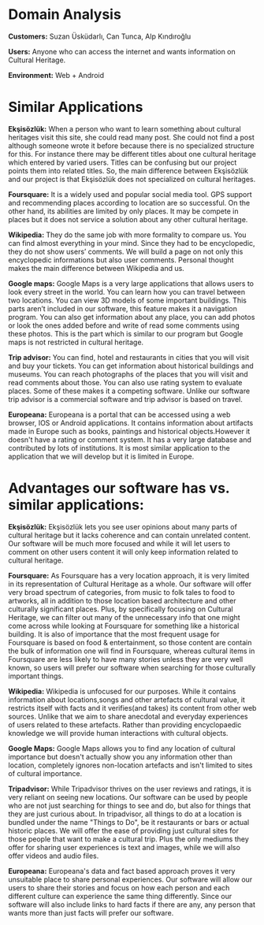# Domain Analysis #

**Customers:** Suzan Üsküdarlı, Can Tunca, Alp Kındıroğlu

**Users:** Anyone who can access the internet and wants information on Cultural Heritage.

**Environment:** Web + Android

# Similar Applications #

**Ekşisözlük:** When a person who want to learn something about cultural heritages visit this site, she could read many post. She could not find a post although someone wrote it before because there is no specialized structure for this. For instance there may be different titles about one cultural heritage which entered by varied users. Titles can be confusing but our project points them into related titles. So, the main difference between Ekşisözlük and our project is that Ekşisözlük does not specialized on cultural heritages.

**Foursquare:** It is a widely used and popular social media tool. GPS support and recommending places according to location are so successful. On the other hand, its abilities are limited by only places. It may be compete in places but it does not service a solution about any other cultural heritage.

**Wikipedia:** They do the same job with more formality to compare us. You can find almost everything in your mind. Since they had to be encyclopedic, they do not show users’ comments. We will build a page on not only this encyclopedic informations but also user comments. Personal thought makes the main difference between Wikipedia and us.

**Google maps:** Google Maps is a very large applications that allows users to look every street in the world. You can learn how you can travel between two locations. You can view 3D models of some important buildings. This parts aren’t included in our software, this feature makes it a navigation program. You can also get information about any place, you can add photos or look the ones added before and write of read some comments using these photos. This is the part which is similar to our program but Google maps is not restricted in cultural heritage.

**Trip advisor:**  You can find, hotel and restaurants in cities that you will visit and buy your tickets. You can get information about historical buildings and museums. You can reach photographs of the places that you will visit and read comments about those. You can also use rating system to evaluate places. Some of these makes it a competing software. Unlike our software trip advisor is a commercial software and trip advisor is based on travel.

**Europeana:** Europeana is a portal that can be accessed using a web browser, IOS or Android applications. It contains information about artifacts made in Europe such as books, paintings and historical objects.However it doesn't have a rating or comment system. It has a very large database and contributed by lots of institutions. It is most similar application to the application that we will develop but it is limited in Europe.

# Advantages our software has vs. similar applications: #

**Ekşisözlük:** Ekşisözlük lets you see user opinions about many parts of cultural heritage but it lacks coherence and can contain unrelated content. Our software will be much more focused and while it will let users to comment on other users content it will only keep information related to cultural heritage.

**Foursquare:** As Foursquare has a very location approach, it is very limited in its representation of Cultural Heritage as a whole. Our software will offer very broad spectrum of categories, from music to folk tales to food to artworks, all in addition to those location based architecture and other culturally significant places. Plus, by specifically focusing on Cultural Heritage, we can filter out many of the unnecessary info that one might come across while looking at Foursquare for something like a historical building. It is also of importance that the most frequent usage for Foursquare is based on food & entertainment, so those content are contain the bulk of information one will find in Foursquare, whereas cultural items in Foursquare are less likely to have many stories unless they are very well known, so users will prefer our software when searching for those culturally important things.

**Wikipedia:** Wikipedia is unfocused for our purposes. While it contains information about locations,songs and other artefacts of cultural value, it restricts itself with facts and it verifies(and takes) its content from other web sources. Unlike that we aim to share anecdotal and everyday experiences of users related to these artefacts. Rather than providing encyclopaedic knowledge we will provide human interactions with cultural objects.

**Google Maps:** Google Maps allows you to find any location of cultural importance but doesn't actually show you  any information other than location, completely ignores non-location artefacts and isn't limited to sites of cultural importance.

**Tripadvisor:** While Tripadvisor thrives on the user reviews and ratings, it is very reliant on seeing new locations. Our software can be used by people who are not just searching for things to see and do, but also for things that they are just curious about. In tripadvisor, all things to do at a location is bundled under the name "Things to Do", be it restaurants or bars or actual historic places. We will offer the ease of providing just cultural sites for those people that want to make a cultural trip. Plus the only mediums they offer for sharing user experiences is text and images, while we will also offer videos and audio files.

**Europeana:** Europeana's data and fact based approach proves it very unsuitable place to share personal experiences. Our software will allow our users to share their stories and focus on how each person and each different culture can experience the same thing differently. Since our software will also include links to hard facts if there are any, any person that wants more than just facts will prefer our software.